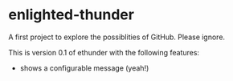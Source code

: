 # enlighted-thunder
A first project to explore the possiblities of GitHub. Please ignore.

This is version 0.1 of ethunder with the following features:
 - shows a configurable message (yeah!)

